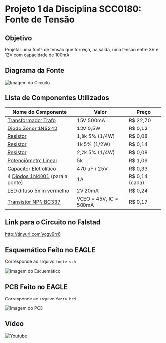 # Projeto 1 da Disciplina SCC0180: Fonte de Tensão

## Objetivo
Projetar uma fonte de tensão que forneça, na saída, uma tensão entre 3V e 12V com capacidade de 100mA.

## Diagrama da Fonte

![Imagem do Circuito](https://i.imgur.com/FtfAlni.png)

## Lista de Componentes Utilizados

| Nome do Componente | Valor | Preço |
| --- | --- | --- |
| [Transformador Trafo](https://www.baudaeletronica.com.br/transformador-trafo-500ma-15v.html) | 15V 500mA | R$ 22,70 |
| [Diodo Zener 1N5242](https://www.baudaeletronica.com.br/diodo-zener-1n5242-12v-0-5w.html) | 12V 0,5W | R$ 0,12 |
| [Resistor](https://www.baudaeletronica.com.br/resistor-1k8-5-1-4w.html) | 1,8k 5% (1/4W) | R$ 0,08 |
| [Resistor](https://www.baudaeletronica.com.br/resistor-1k8-1-2w.html) | 1k 5% (1/2W) | R$ 0,14 |
| [Resistor](https://www.baudaeletronica.com.br/resistor-2k2-5-1-4w.html) | 2,2k 5% (1/4W) | R$ 0,08 |
| [Potenciômetro Linear](https://www.baudaeletronica.com.br/potenciometro-linear-de-5k-5000.html) | 5k | R$ 1,09 |
| [Capacitor Eletrolítico](https://www.baudaeletronica.com.br/capacitor-eletrolitico-470uf-25v.html) | 470 uF / 25V | R$ 0,33 |
| 4 [Diodos 1N4001](https://www.baudaeletronica.com.br/diodo-1n4001.html) (para a ponte) | 1A | R$ 0,14 (cada)|
| [LED difuso 5mm vermelho](https://www.baudaeletronica.com.br/led-difuso-5mm-vermelho.html) | 2V 20mA | R$ 0,24 |
| [Transistor NPN BC337](https://www.baudaeletronica.com.br/transistor-npn-bc337.html) | VCEO = 45V, IC = 500mA | R$ 0,17 |

## Link para o Circuito no Falstad
http://tinyurl.com/ycgv9rr6

## Esquemático Feito no EAGLE
Corresponde ao arquivo `fonte.sch`

![Imagem do Esquemático](https://i.imgur.com/LoQw5AR.png)

## PCB Feito no EAGLE
Corresponde ao arquivo `fonte.brd`

![Imagem do PCB](https://i.imgur.com/Ut5oIXC.png)

## Vídeo

![Youtube](https://www.youtube.com/watch?v=4Xhk5OuTBfk&feature=youtu.be)
